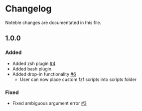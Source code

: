 # Changelog

Noteble changes are documentated in this file.

## 1.0.0

### Added

- Added zsh plugin [#4](https://github.com/kazhala/dotbare/pull/4)
- Added bash plugin
- Added drop-in functionality [#6](https://github.com/kazhala/dotbare/pull/6)
  - User can now place custom fzf scripts into scripts folder

### Fixed

- Fixed ambiguous argument error [#3](https://github.com/kazhala/dotbare/pull/3)
